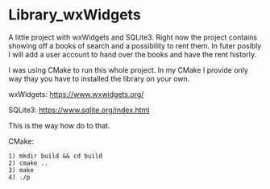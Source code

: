 # Library_wxWidgets

A little project with wxWidgets and SQLite3.
Right now the project contains showing off a books of search and a possibility to rent them.
In futer posibly I will add a user account to hand over the books and have the rent historIy.



I was using CMake to run this whole project. In my CMake I provide only way thay you have to installed the library on your own.

wxWidgets: https://www.wxwidgets.org/

SQLite3: https://www.sqlite.org/index.html

This is the way how do to that.

CMake:

    1) mkdir build && cd build
    2) cmake ..
    3) make
    4) ./p
